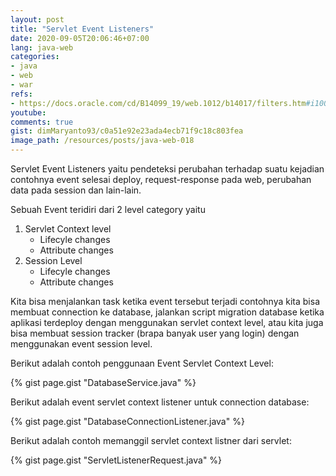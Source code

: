 ```yaml
---
layout: post
title: "Servlet Event Listeners"
date: 2020-09-05T20:06:46+07:00
lang: java-web
categories:
- java
- web
- war
refs: 
- https://docs.oracle.com/cd/B14099_19/web.1012/b14017/filters.htm#i1000654
youtube: 
comments: true
gist: dimMaryanto93/c0a51e92e23ada4ecb71f9c18c803fea
image_path: /resources/posts/java-web-018
---
```


Servlet Event Listeners yaitu pendeteksi perubahan terhadap suatu kejadian contohnya event selesai deploy, request-response pada web, perubahan data pada session dan lain-lain.

Sebuah Event teridiri dari 2 level category yaitu 

1. Servlet Context level
    - Lifecyle changes
    - Attribute changes
2. Session Level
    - Lifecyle changes
    - Attribute changes

Kita bisa menjalankan task ketika event tersebut terjadi contohnya kita bisa membuat connection ke database, jalankan script migration database ketika aplikasi terdeploy dengan menggunakan servlet context level, atau kita juga bisa membuat session tracker (brapa banyak user yang login) dengan menggunakan event session level. 


Berikut adalah contoh penggunaan Event Servlet Context Level:

{% gist page.gist "DatabaseService.java" %}

Berikut adalah event servlet context listener untuk connection database:

{% gist page.gist "DatabaseConnectionListener.java" %}

Berikut adalah contoh memanggil servlet context listner dari servlet:

{% gist page.gist "ServletListenerRequest.java" %}